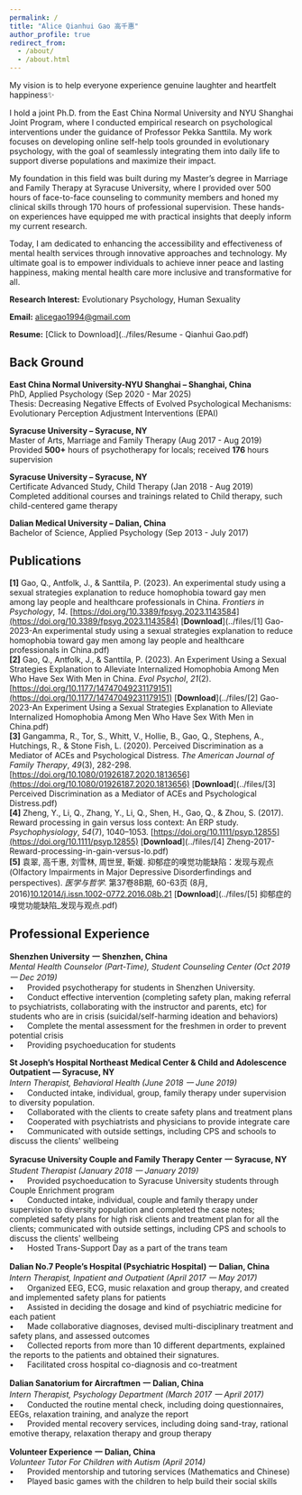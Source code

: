 ```yaml
---
permalink: /
title: "Alice Qianhui Gao 高千惠"
author_profile: true
redirect_from: 
  - /about/
  - /about.html
---
```



My vision is to help everyone experience genuine laughter and heartfelt happiness✨

I hold a joint Ph.D. from the East China Normal University and NYU Shanghai Joint Program, where I conducted empirical research on psychological interventions under the guidance of Professor Pekka Santtila. My work focuses on developing online self-help tools grounded in evolutionary psychology, with the goal of seamlessly integrating them into daily life to support diverse populations and maximize their impact.

My foundation in this field was built during my Master’s degree in Marriage and Family Therapy at Syracuse University, where I provided over 500 hours of face-to-face counseling to community members and honed my clinical skills through 170 hours of professional supervision. These hands-on experiences have equipped me with practical insights that deeply inform my current research.

Today, I am dedicated to enhancing the accessibility and effectiveness of mental health services through innovative approaches and technology. My ultimate goal is to empower individuals to achieve inner peace and lasting happiness, making mental health care more inclusive and transformative for all.<br />

**Research Interest:** Evolutionary Psychology, Human Sexuality<br />

**Email:** alicegao1994@gmail.com <br />

**Resume:** [Click to Download](../files/Resume - Qianhui Gao.pdf)

**Back Ground**<br />
---
**East China Normal University-NYU Shanghai – Shanghai, China**<br />
PhD, Applied Psychology (Sep 2020 - Mar 2025) <br />
Thesis: Decreasing Negative Effects of Evolved Psychological Mechanisms: Evolutionary Perception Adjustment Interventions (EPAI)<br />

**Syracuse University – Syracuse, NY**<br />
Master of Arts, Marriage and Family Therapy (Aug 2017 - Aug 2019)  <br />
Provided **500+** hours of psychotherapy for locals; received **176** hours supervision<br />

**Syracuse University – Syracuse, NY**<br />
Certificate Advanced Study, Child Therapy (Jan 2018 - Aug 2019)<br />
Completed additional courses and trainings related to Child therapy, such child-centered game therapy<br />

**Dalian Medical University – Dalian, China**<br />
Bachelor of Science, Applied Psychology (Sep 2013 - July 2017) <br />

**Publications**
---
**[1]** Gao, Q., Antfolk, J., & Santtila, P. (2023). An experimental study using a sexual strategies explanation to reduce homophobia toward gay men among lay people and healthcare professionals in China. _Frontiers in Psychology_, _14_. [https://doi.org/10.3389/fpsyg.2023.1143584](https://doi.org/10.3389/fpsyg.2023.1143584) [**Download**](../files/[1] Gao-2023-An experimental study using a sexual strategies explanation to reduce homophobia toward gay men among lay people and healthcare professionals in China.pdf)<br /> 
**[2]** Gao, Q., Antfolk, J., & Santtila, P. (2023). An Experiment Using a Sexual Strategies Explanation to Alleviate Internalized Homophobia Among Men Who Have Sex With Men in China. _Evol Psychol_, _21_(2). [https://doi.org/10.1177/14747049231179151](https://doi.org/10.1177/14747049231179151) [**Download**](../files/[2] Gao-2023-An Experiment Using a Sexual Strategies Explanation to Alleviate Internalized Homophobia Among Men Who Have Sex With Men in China.pdf)<br /> 
**[3]** Gangamma, R., Tor, S., Whitt, V., Hollie, B., Gao, Q., Stephens, A., Hutchings, R., & Stone Fish, L. (2020). Perceived Discrimination as a Mediator of ACEs and Psychological Distress. _The American Journal of Family Therapy_, _49_(3), 282-298. [https://doi.org/10.1080/01926187.2020.1813656](https://doi.org/10.1080/01926187.2020.1813656) [**Download**](../files/[3] Perceived Discrimination as a Mediator of ACEs and Psychological Distress.pdf) <br /> 
**[4]** Zheng, Y., Li, Q., Zhang, Y., Li, Q., Shen, H., Gao, Q., & Zhou, S. (2017). Reward processing in gain versus loss context: An ERP study. _Psychophysiology_, _54_(7), 1040–1053. [https://doi.org/10.1111/psyp.12855](https://doi.org/10.1111/psyp.12855) [**Download**](../files/[4] Zheng-2017-Reward-processing-in-gain-versus-lo.pdf) <br />
**[5]** 袁翠, 高千惠, 刘雪林, 周世昱, 靳媛. 抑郁症的嗅觉功能缺陷：发现与观点 (Olfactory Impairments in Major Depressive Disorderfindings and perspectives). _医学与哲学_. 第37卷8B期, 60-63页 (8月, 2016)[10.12014/j.issn.1002-0772.2016.08b.21](10.12014/j.issn.1002-0772.2016.08b.21) [**Download**](../files/[5] 抑郁症的嗅觉功能缺陷_发现与观点.pdf) <br />

**Professional Experience**
---
**Shenzhen University** **一** **Shenzhen, China**<br />
_Mental Health Counselor (Part-Time), Student Counseling Center (Oct 2019 一 Dec 2019)_<br />
•      Provided psychotherapy for students in Shenzhen University.<br /> 
•      Conduct effective intervention (completing safety plan, making referral to psychiatrists, collaborating with the instructor and parents, etc) for students who are in crisis (suicidal/self-harming ideation and behaviors)<br />
•      Complete the mental assessment for the freshmen in order to prevent potential crisis<br />
•      Providing psychoeducation for students<br />

**St Joseph’s Hospital Northeast Medical Center & Child and Adolescence Outpatient — Syracuse, NY**<br />
_Intern Therapist, Behavioral Health (June 2018 一 June 2019)_<br />
•      Conducted intake, individual, group, family therapy under supervision to diversity population.<br /> 
•      Collaborated with the clients to create safety plans and treatment plans<br />
•      Cooperated with psychiatrists and physicians to provide integrate care<br />
•      Communicated with outside settings, including CPS and schools to discuss the clients' wellbeing<br />

**Syracuse University Couple and Family Therapy Center** **一** **Syracuse, NY**<br />
_Student Therapist (January 2018 一 January 2019)_ <br />
•      Provided psychoeducation to Syracuse University students through Couple Enrichment program<br />
•      Conducted intake, individual, couple and family therapy under supervision to diversity population and completed the case notes; completed safety plans for high risk clients and treatment plan for all the clients; communicated with outside settings, including CPS and schools to discuss the clients' wellbeing<br />
•      Hosted Trans-Support Day as a part of the trans team<br />

**Dalian No.7 People’s Hospital (Psychiatric Hospital)** **一** **Dalian, China**<br />
_Intern Therapist, Inpatient and Outpatient (April 2017 一 May 2017)_<br />
•      Organized EEG, ECG, music relaxation and group therapy, and created and implemented safety plans for patients<br />
•      Assisted in deciding the dosage and kind of psychiatric medicine for each patient<br />
•      Made collaborative diagnoses, devised multi-disciplinary treatment and safety plans, and assessed outcomes<br />
•      Collected reports from more than 10 different departments, explained the reports to the patients and obtained their signatures.<br />
•      Facilitated cross hospital co-diagnosis and co-treatment<br />

**Dalian Sanatorium for Aircraftmen** **一** **Dalian, China**<br />
_Intern Therapist, Psychology Department (March 2017 一 April 2017)_<br />
•      Conducted the routine mental check, including doing questionnaires, EEGs, relaxation training, and analyze the report<br />
•      Provided mental recovery services, including doing sand-tray, rational emotive therapy, relaxation therapy and group therapy<br />

**Volunteer Experience** **一** **Dalian, China**<br />
_Volunteer Tutor For Children with Autism (April 2014)_<br />
•      Provided mentorship and tutoring services (Mathematics and Chinese)<br />
•      Played basic games with the children to help build their social skills<br />

